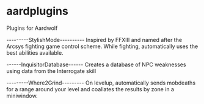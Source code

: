 # aardplugins
Plugins for Aardwolf


---------StylishMode----------
Inspired by FFXIII and named after the Arcsys fighting game control scheme.
While fighting, automatically uses the best abilities available.

------InquisitorDatabase------
Creates a database of NPC weaknesses using data from the Interrogate skill

---------Where2Grind---------
On levelup, automatically sends mobdeaths for a range around your level and coallates the results by zone in a miniwindow.
